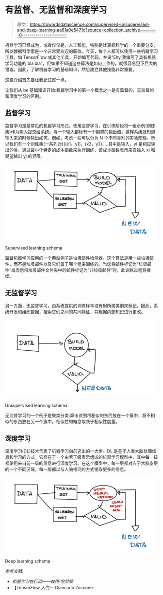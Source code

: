 # 有监督、无监督和深度学习

> 原文：<https://towardsdatascience.com/supervised-unsupervised-and-deep-learning-aa61a0e5471c?source=collection_archive---------0----------------------->

机器学习已经成为，或者仅仅是，人工智能，特别是计算机科学的一个重要分支，所以数据科学家是一个非常受欢迎的职位。今天，每个人都可以使用一些机器学习工具，如 TensorFlow 或其他工具，开始编写代码，并说“Ehy 我编写了具有机器学习功能的 bla bla”，但如果不知道这些算法是如何工作的，就很容易犯下巨大的错误。因此，了解机器学习的基础知识，然后建立其他技能非常重要。

这篇介绍首先要让我记住这一点。

让我们从 be 基础知识开始:机器学习中的第一个概念之一是有监督的，无监督的和深度学习的区别。

## 监督学习

监督学习是最常见的机器学习形式。使用监督学习，在训练阶段将一组示例(训练集)作为输入提交给系统。每一个输入都标有一个期望的输出值，这样系统就知道输入来的时候输出如何。例如，考虑一些可以分为 N 个不同类别的实验观察。所以我们有一个训练集(一系列对){(x1，y1)，(x2，y2)…..其中是输入，yi 是相应输出的类。通过最小化特定的成本函数来执行训练，该成本函数表示来自输入 xi 和期望输出 yi 的界限。

![](img/dd26666d27583dc40aaa2b9ddfc1dd8d.png)

Supervised learning schema

监督机器学习应用的一个典型例子是垃圾邮件检测器，这个算法是用一些垃圾邮件，而不是垃圾邮件以及它们属于哪个组来训练的。当您将邮件标记为“垃圾邮件”或当您将垃圾邮件文件夹中的邮件标记为“非垃圾邮件”时，此训练过程将继续。

## 无监督学习

另一方面，无监督学习，由系统提供的训练样本没有用所属类别来标记。因此，系统开发和组织数据，搜索它们之间的共同特征，并根据内部知识进行更改。

![](img/c375857d50327faaa89b499eac0c4cc9.png)

Unsupervised learning schema

无监督学习的一个例子是聚类分类:算法试图将相似的东西放在一个簇中，将不相似的东西放在另一个簇中，相似性的概念取决于相似性度量。

## 深度学习

深度学习(DL)技术代表了机器学习向前迈出的一大步。DL 是基于人类大脑处理信息和学习的方式。它存在于一个由若干级表示组成的机器学习模型中，其中每一级都使用来自前一级的信息进行深度学习。在这个模型中，每一层都对应于大脑皮层的一个不同区域，每一层都以与人脑相同的方式提取更多的信息。

![](img/dfc3a2e976c4787c8174028e1cca253d.png)

Deep learning schema

*参考文献:*

*   *机器学习在行动——彼得·哈灵顿*
*   【TensorFlow 入门— Giancarlo Zaccone